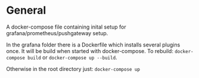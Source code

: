 
# General

A docker-compose file containing inital setup for grafana/prometheus/pushgateway setup.

In the grafana folder there is a Dockerfile which installs several plugins once. 
It will be build when started with docker-compose. To rebuild: `docker-compose build` or `docker-compose up --build`.

Otherwise in the root directory just: `docker-compose up`

